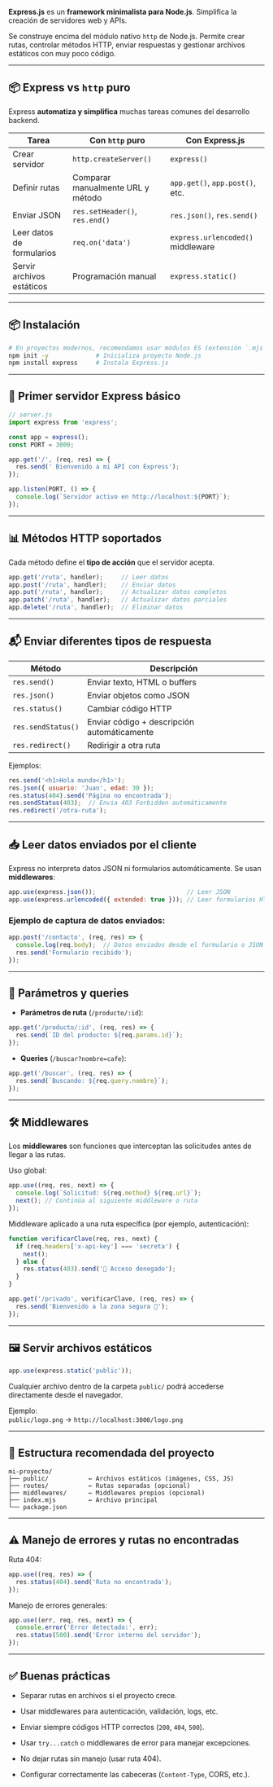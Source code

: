 **Express.js** es un **framework minimalista para Node.js**. Simplifica la creación de servidores web y APIs.

Se construye encima del módulo nativo `http` de Node.js. Permite crear rutas, controlar métodos HTTP, enviar respuestas y gestionar archivos estáticos con muy poco código.

---

## 📦 Express vs `http` puro

Express **automatiza y simplifica** muchas tareas comunes del desarrollo backend.

| Tarea                     | Con `http` puro                   | Con Express.js                    |
| ------------------------- | --------------------------------- | --------------------------------- |
| Crear servidor            | `http.createServer()`             | `express()`                       |
| Definir rutas             | Comparar manualmente URL y método | `app.get()`, `app.post()`, etc.   |
| Enviar JSON               | `res.setHeader()`, `res.end()`    | `res.json()`, `res.send()`        |
| Leer datos de formularios | `req.on('data')`                  | `express.urlencoded()` middleware |
| Servir archivos estáticos | Programación manual               | `express.static()`                |

---

## 📦 Instalación

```bash
# En proyectos modernos, recomendamos usar módulos ES (extensión `.mjs` o `"type": "module"` en package.json).
npm init -y             # Inicializa proyecto Node.js
npm install express     # Instala Express.js
```

---

## 🧪 Primer servidor Express básico

```js
// server.js
import express from 'express';

const app = express();
const PORT = 3000;

app.get('/', (req, res) => {
  res.send(' Bienvenido a mi API con Express');
});

app.listen(PORT, () => {
  console.log(`Servidor activo en http://localhost:${PORT}`);
});
```

---

## 📊 Métodos HTTP soportados

Cada método define el **tipo de acción** que el servidor acepta.

```js
app.get('/ruta', handler);     // Leer datos
app.post('/ruta', handler);    // Enviar datos
app.put('/ruta', handler);     // Actualizar datos completos
app.patch('/ruta', handler);   // Actualizar datos parciales
app.delete('/ruta', handler);  // Eliminar datos
```

---

## 📬 Enviar diferentes tipos de respuesta

|Método|Descripción|
|---|---|
|`res.send()`|Enviar texto, HTML o buffers|
|`res.json()`|Enviar objetos como JSON|
|`res.status()`|Cambiar código HTTP|
|`res.sendStatus()`|Enviar código + descripción automáticamente|
|`res.redirect()`|Redirigir a otra ruta|

Ejemplos:

```js
res.send('<h1>Hola mundo</h1>');
res.json({ usuario: 'Juan', edad: 30 });
res.status(404).send('Página no encontrada');
res.sendStatus(403);  // Envia 403 Forbidden automáticamente
res.redirect('/otra-ruta');
```

---

## 📥 Leer datos enviados por el cliente

Express no interpreta datos JSON ni formularios automáticamente. Se usan **middlewares**:

```js
app.use(express.json());                         // Leer JSON
app.use(express.urlencoded({ extended: true })); // Leer formularios HTML
```

### Ejemplo de captura de datos enviados:

```js
app.post('/contacto', (req, res) => {
  console.log(req.body);  // Datos enviados desde el formulario o JSON
  res.send('Formulario recibido');
});
```

---

## 🔎 Parámetros y queries

- **Parámetros de ruta** (`/producto/:id`):

```js
app.get('/producto/:id', (req, res) => {
  res.send(`ID del producto: ${req.params.id}`);
});
```

- **Queries** (`/buscar?nombre=cafe`):

```js
app.get('/buscar', (req, res) => {
  res.send(`Buscando: ${req.query.nombre}`);
});
```

---

## 🛠️ Middlewares

Los **middlewares** son funciones que interceptan las solicitudes antes de llegar a las rutas.

Uso global:

```js
app.use((req, res, next) => {
  console.log(`Solicitud: ${req.method} ${req.url}`);
  next(); // Continúa al siguiente middleware o ruta
});
```

Middleware aplicado a una ruta específica (por ejemplo, autenticación):

```js
function verificarClave(req, res, next) {
  if (req.headers['x-api-key'] === 'secreta') {
    next();
  } else {
    res.status(403).send('🚫 Acceso denegado');
  }
}

app.get('/privado', verificarClave, (req, res) => {
  res.send('Bienvenido a la zona segura 🔐');
});
```

---

## 🖼️ Servir archivos estáticos

```js
app.use(express.static('public'));
```

Cualquier archivo dentro de la carpeta `public/` podrá accederse directamente desde el navegador.

Ejemplo:  
`public/logo.png` → `http://localhost:3000/logo.png`

---

## 📁 Estructura recomendada del proyecto

```
mi-proyecto/
├── public/           ← Archivos estáticos (imágenes, CSS, JS)
├── routes/           ← Rutas separadas (opcional)
├── middlewares/      ← Middlewares propios (opcional)
├── index.mjs         ← Archivo principal
└── package.json
```

---

## ⚠️ Manejo de errores y rutas no encontradas

Ruta 404:

```js
app.use((req, res) => {
  res.status(404).send('Ruta no encontrada');
});
```

Manejo de errores generales:

```js
app.use((err, req, res, next) => {
  console.error('Error detectado:', err);
  res.status(500).send('Error interno del servidor');
});
```

---

## ✅ Buenas prácticas

- Separar rutas en archivos si el proyecto crece.
    
- Usar middlewares para autenticación, validación, logs, etc.
    
- Enviar siempre códigos HTTP correctos (`200`, `404`, `500`).
    
- Usar `try...catch` o middlewares de error para manejar excepciones.
    
- No dejar rutas sin manejo (usar ruta 404).
    
- Configurar correctamente las cabeceras (`Content-Type`, CORS, etc.).
    

